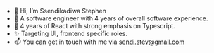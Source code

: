 - 👋 Hi, I’m Ssendikadiwa Stephen
- 👀 A software engineer with 4 years of overall software experience. 
- 💞️ 4 years of React with strong emphasis on Typescript.
- ✨ Targeting UI, frontend specific roles. 
- 📫 You can get in touch with me via sendi.stev@gmail.com

<!---
sendistephen/sendistephen is a ✨ special ✨ repository because its `README.md` (this file) appears on your GitHub profile.
You can click the Preview link to take a look at your changes.
--->
